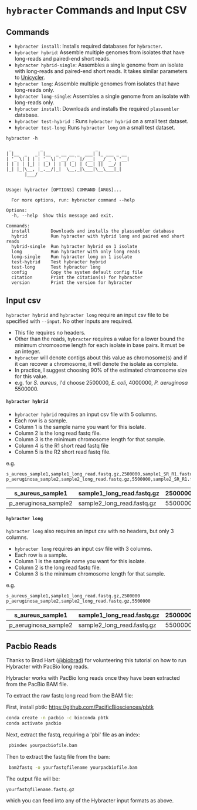 # `hybracter` Commands and Input CSV

## Commands

* `hybracter install`: Installs required databases for `hybracter`.
* `hybracter hybrid`: Assemble multiple genomes from isolates that have long-reads and paired-end short reads.
* `hybracter hybrid-single`: Assembles a single genome from an isolate with long-reads and paired-end short reads. It takes similar parameters to [Unicycler](https://github.com/rrwick/Unicycler).
* `hybracter long`: Assemble multiple genomes from isolates that have long-reads only.
* `hybracter long-single`: Assembles a single genome from an isolate with long-reads only.
* `hybracter install`: Downloads and installs the required `plassembler` database.
* `hybracter test-hybrid `: Runs `hybracter hybrid` on a small test dataset.
* `hybracter test-long`: Runs `hybracter long` on a small test dataset.

```
hybracter -h 
```

```
 _           _                    _            
| |__  _   _| |__  _ __ __ _  ___| |_ ___ _ __ 
| '_ \| | | | '_ \| '__/ _` |/ __| __/ _ \ '__|
| | | | |_| | |_) | | | (_| | (__| ||  __/ |   
|_| |_|\__, |_.__/|_|  \__,_|\___|\__\___|_|   
       |___/


Usage: hybracter [OPTIONS] COMMAND [ARGS]...

  For more options, run: hybracter command --help

Options:
  -h, --help  Show this message and exit.

Commands:
  install        Downloads and installs the plassembler database
  hybrid         Run hybracter with hybrid long and paired end short reads
  hybrid-single  Run hybracter hybrid on 1 isolate
  long           Run hybracter with only long reads
  long-single    Run hybracter long on 1 isolate
  test-hybrid    Test hybracter hybrid
  test-long      Test hybracter long
  config         Copy the system default config file
  citation       Print the citation(s) for hybracter
  version        Print the version for hybracter
```

## Input csv

`hybracter hybrid` and `hybracter long` require an input csv file to be specified with `--input`. No other inputs are required.

* This file requires no headers.
* Other than the reads, `hybracter` requires a value for a lower bound the minimum chromosome length for each isolate in base pairs. It must be an integer.
* `hybracter` will denote contigs about this value as chromosome(s) and if it can recover a chromosome, it will denote the isolate as complete.
* In practice, I suggest choosing 90% of the estimated chromosome size for this value.
* e.g. for _S. aureus_, I'd choose 2500000, _E. coli_, 4000000, _P. aeruginosa_ 5500000.

#### `hybracter hybrid`

* `hybracter hybrid` requires an input csv file with 5 columns. 
* Each row is a sample.
* Column 1 is the sample name you want for this isolate. 
* Column 2 is the long read fastq file.
* Column 3 is the minimum chromosome length for that sample.
* Column 4 is the R1 short read fastq file
* Column 5 is the R2 short read fastq file.

e.g.

```
s_aureus_sample1,sample1_long_read.fastq.gz,2500000,sample1_SR_R1.fastq.gz,sample1_SR_R2.fastq.gz
p_aeruginosa_sample2,sample2_long_read.fastq.gz,5500000,sample2_SR_R1.fastq.gz,sample2_SR_R2.fastq.gz
```

| s_aureus_sample1     | sample1_long_read.fastq.gz | 2500000 | sample1_SR_R1.fastq.gz |  sample1_SR_R2.fastq.gz |
| -------------------- | -------------------------- | ------- | ---------------------- | ----------------------- |
| p_aeruginosa_sample2 | sample2_long_read.fastq.gz | 5500000 | sample2_SR_R1.fastq.gz |  sample2_SR_R2.fastq.gz |

#### `hybracter long`

`hybracter long` also requires an input csv with no headers, but only 3 columns.

* `hybracter long` requires an input csv file with 3 columns. 
* Each row is a sample.
* Column 1 is the sample name you want for this isolate. 
* Column 2 is the long read fastq file.
* Column 3 is the minimum chromosome length for that sample.

e.g.

```
s_aureus_sample1,sample1_long_read.fastq.gz,2500000
p_aeruginosa_sample2,sample2_long_read.fastq.gz,5500000
```

| s_aureus_sample1     | sample1_long_read.fastq.gz | 2500000 |
| -------------------- | -------------------------- | ------- |
| p_aeruginosa_sample2 | sample2_long_read.fastq.gz | 5500000 |


## Pacbio Reads

Thanks to Brad Hart ([@biobrad](https://github.com/biobrad)) for volunteering this tutorial on how to run Hybracter with PacBio long reads.

Hybracter works with PacBio long reads once they have been extracted from the PacBio BAM file.

To extract the raw fastq long read from the BAM file:

First, install pbtk: https://github.com/PacificBiosciences/pbtk
 
 ```bash
 conda create -n pacbio -c bioconda pbtk
 conda activate pacbio
 ```

Next, extract the fastq, requiring a 'pbi' file as an index:
```bash
 pbindex yourpacbiofile.bam
```

Then to extract the fastq file from the bam:

```bash
 bam2fastq -o yourfastqfilename yourpacbiofile.bam
```

The output file will be:

```bash
yourfastqfilename.fastq.gz
```

which you can feed into any of the Hybracter input formats as above.